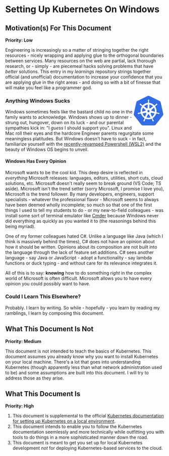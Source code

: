 # Setting Up Kubernetes On Windows

## Motivation(s) For This Document

**Priority: Low**

Engineering is increasingly so a matter of stringing together the right resources - nicely wrapping and applying glue to the orthogonal boundaries between services.
Many resources on the web are partial, lack thorough research, or - simply - are piecemeal hacks solving problems that have _better_ solutions. This entry in my _learnings_
repository strings together official (and unofficial) documentation to increase your confidence that you are applying glue in the right areas - and doing so
with a bit of finesse that will make you feel like a programmer god.

<img align="right" width="100" height="100" src="./assets/kubernetes.png">

### Anything Windows Sucks

Windows sometimes feels like the bastard child no one in the family wants to acknowledge. Windows shows up to dinner - strung out, hungover, down on its luck - and our parental sympathies kick in: "I _guess_ I should support you". Linux and Mac roll their eyes and the hardcore Engineer parents regurgitate some meaningless platitudes. But Windows doesn't have to suck - in fact, familiarize yourself with the [recently-revamped Powershell (WSL2)](https://docs.microsoft.com/en-us/windows/wsl/about) and the beauty of Windows OS begins to unveil.

#### Windows Has Every Opinion

Microsoft wants to be the cool kid. This deep desire is reflected in _everything_ Microsoft releases: languages, editors, utilities, short cuts, cloud solutions, etc. Microsoft doesn't really seem to break ground (VS Code; TS aside). Microsoft isn't the trend setter (sorry Microsoft, I promise I love you), Microsoft is the trend follower. By many developers, engineers, support specialists - whatever the professional flavor - Microsoft seems to always have been deemed wholly incomplete; so much so that one of the first things I used to tell my students to do - or my new-to-field colleagues - was install some sort of terminal emulator like [Cmder](https://cmder.net/) because Windows never did everything as quickly as you wanted it to (the reasonings behind this being myriad).

One of my former colleagues hated C#. Unlike a language like Java (which I think is massively behind the times), C# does not have an opinion about how it should be written. Opinions about its composition are not built into the language through the lack of feature set additions. C# sees another language - say Java or JavaScript - adopt a functionality - say lambda functions or duck typing - and without care for its relevance integrates it.

All of this is to say: **knowing** how to do something _right_ in the complex world of Microsoft is often difficult. Microsoft allows you to have every opinion you could possibly want to have.

### Could I Learn This Elsewhere? 

Probably. I learn by writing. So while - hopefully - you learn by reading my ramblings, I learn by composing this document.

## What This Document Is Not

**Priority: Medium**

This document is not intended to teach the basics of Kubernetes. This document assumes you already know why you want to install Kubernetes on your local machine. There's a lot that goes into understanding Kubernetes (though apparently less than what network administration used to be) and some assumptions are built into this document. I will try to address those as they arise.

## What This Document Is

**Priority: High**

1. This document is supplemental to the official [Kubernetes documentation for setting up Kubernetes on a local environment](https://kubernetes.io/docs/tasks/tools/install-kubectl/). 
1. This document intends to enable you to follow the Kubernetes documentation seemlessly and more technically while outfitting you with tools to do things in a more sophisticated manner down the road. 
1. This document is meant to get you set up for local Kubernetes development _not_ for deploying Kubernetes-based services to the cloud.


